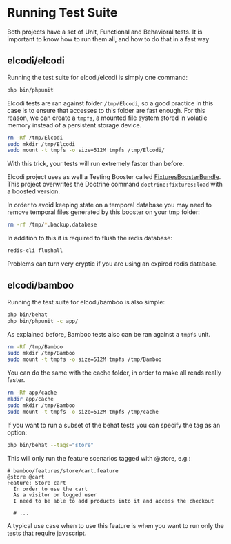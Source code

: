 # Running Test Suite

Both projects have a set of Unit, Functional and Behavioral tests. It is important
to know how to run them all, and how to do that in a fast way

## elcodi/elcodi

Running the test suite for elcodi/elcodi is simply one command:

``` bash
php bin/phpunit
```

Elcodi tests are ran against folder `/tmp/Elcodi`, so a good practice in this
case is to ensure that accesses to this folder are fast enough. For this reason, we can
create a `tmpfs`, a mounted file system stored in volatile memory instead of a 
persistent storage device.

``` bash
rm -Rf /tmp/Elcodi
sudo mkdir /tmp/Elcodi
sudo mount -t tmpfs -o size=512M tmpfs /tmp/Elcodi/
```

With this trick, your tests will run extremely faster than before.

Elcodi project uses as well a Testing Booster called
[FixturesBoosterBundle](https://github.com/elcodi/FixturesBoosterBundle). This
project overwrites the Doctrine command `doctrine:fixtures:load` with a boosted
version.

In order to avoid keeping state on a temporal database you may need to remove 
temporal files generated by this booster on your tmp folder:

``` bash
rm -rf /tmp/*.backup.database
```

In addition to this it is required to flush the redis database:

``` bash
redis-cli flushall
```

Problems can turn very cryptic if you are using an expired redis database.

## elcodi/bamboo

Running the test suite for elcodi/bamboo is also simple:

``` bash
php bin/behat
php bin/phpunit -c app/
```

As explained before, Bamboo tests also can be ran against a `tmpfs` unit.

``` bash
rm -Rf /tmp/Bamboo
sudo mkdir /tmp/Bamboo
sudo mount -t tmpfs -o size=512M tmpfs /tmp/Bamboo
```

You can do the same with the cache folder, in order to make all reads really 
faster.

``` bash
rm -Rf app/cache
mkdir app/cache
sudo mkdir /tmp/Bamboo
sudo mount -t tmpfs -o size=512M tmpfs /tmp/cache
```

If you want to run a subset of the behat tests you can specify the tag as
an option:

``` bash
php bin/behat --tags="store"
```

This will only run the feature scenarios tagged with @store, e.g.:

``` gherkin
# bamboo/features/store/cart.feature
@store @cart
Feature: Store cart
  In order to use the cart
  As a visitor or logged user
  I need to be able to add products into it and access the checkout

  # ...
```

A typical use case when to use this feature is when you want to
run only the tests that require javascript.
